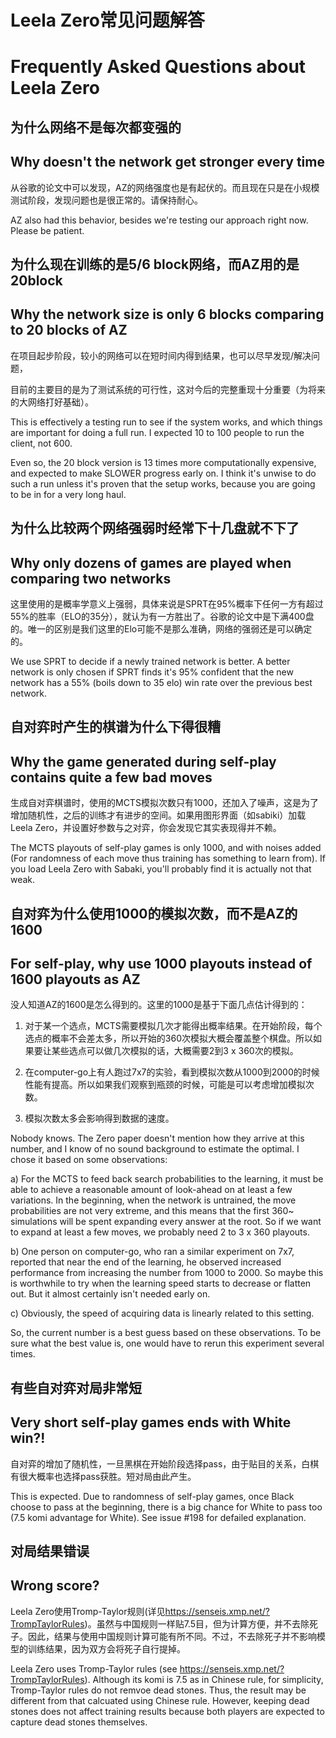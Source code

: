 # Leela Zero常见问题解答 #
# Frequently Asked Questions about Leela Zero #

## 为什么网络不是每次都变强的 ##
## Why doesn't the network get stronger every time ##

从谷歌的论文中可以发现，AZ的网络强度也是有起伏的。而且现在只是在小规模测试阶段，发现问题也是很正常的。请保持耐心。

AZ also had this behavior, besides we're testing our approach right now. Please be patient.

## 为什么现在训练的是5/6 block网络，而AZ用的是20block ##
## Why the network size is only 6 blocks comparing to 20 blocks of AZ ##

在项目起步阶段，较小的网络可以在短时间内得到结果，也可以尽早发现/解决问题，

目前的主要目的是为了测试系统的可行性，这对今后的完整重现十分重要（为将来的大网络打好基础）。

This is effectively a testing run to see if the system works, and which things are important for doing a full run. I expected 10 to 100 people to run the client, not 600.

Even so, the 20 block version is 13 times more computationally expensive, and expected to make SLOWER progress early on. I think it's unwise to do such a run unless it's proven that the setup works, because you are going to be in for a very long haul.

## 为什么比较两个网络强弱时经常下十几盘就不下了 ##
## Why only dozens of games are played when comparing two networks ##

这里使用的是概率学意义上强弱，具体来说是SPRT在95%概率下任何一方有超过55%的胜率（ELO的35分），就认为有一方胜出了。谷歌的论文中是下满400盘的。唯一的区别是我们这里的Elo可能不是那么准确，网络的强弱还是可以确定的。

We use SPRT to decide if a newly trained network is better. A better network is only chosen if SPRT finds it's 95% confident that the new network has a 55% (boils down to 35 elo) win rate over the previous best network.

## 自对弈时产生的棋谱为什么下得很糟 ##
## Why the game generated during self-play contains quite a few bad moves ##

生成自对弈棋谱时，使用的MCTS模拟次数只有1000，还加入了噪声，这是为了增加随机性，之后的训练才有进步的空间。如果用图形界面（如sabiki）加载Leela Zero，并设置好参数与之对弈，你会发现它其实表现得并不赖。

The MCTS playouts of self-play games is only 1000, and with noises added (For randomness of each move thus training has something to learn from). If you load Leela Zero with Sabaki, you'll probably find it is actually not that weak.

## 自对弈为什么使用1000的模拟次数，而不是AZ的1600 ##
## For self-play, why use 1000 playouts instead of 1600 playouts as AZ ##

没人知道AZ的1600是怎么得到的。这里的1000是基于下面几点估计得到的：

1. 对于某一个选点，MCTS需要模拟几次才能得出概率结果。在开始阶段，每个选点的概率不会差太多，所以开始的360次模拟大概会覆盖整个棋盘。所以如果要让某些选点可以做几次模拟的话，大概需要2到3 x 360次的模拟。

2. 在computer-go上有人跑过7x7的实验，看到模拟次数从1000到2000的时候性能有提高。所以如果我们观察到瓶颈的时候，可能是可以考虑增加模拟次数。

3. 模拟次数太多会影响得到数据的速度。

Nobody knows. The Zero paper doesn't mention how they arrive at this number, and I know of no sound background to estimate the optimal. I chose it based on some observations:

a) For the MCTS to feed back search probabilities to the learning, it must be able to achieve a reasonable amount of look-ahead on at least a few variations. In the beginning, when the network is untrained, the move probabilities are not very extreme, and this means that the first 360~ simulations will be spent expanding every answer at the root. So if we want to expand at least a few moves, we probably need 2 to 3 x 360 playouts.

b) One person on computer-go, who ran a similar experiment on 7x7, reported that near the end of the learning, he observed increased performance from increasing the number from 1000 to 2000. So maybe this is worthwhile to try when the learning speed starts to decrease or flatten out. But it almost certainly isn't needed early on.

c) Obviously, the speed of acquiring data is linearly related to this setting.

So, the current number is a best guess based on these observations. To be sure what the best value is, one would have to rerun this experiment several times.

## 有些自对弈对局非常短 ##
## Very short self-play games ends with White win?! ##

自对弈的增加了随机性，一旦黑棋在开始阶段选择pass，由于贴目的关系，白棋有很大概率也选择pass获胜。短对局由此产生。

This is expected. Due to randomness of self-play games, once Black choose to pass at the beginning, there is a big chance for White to pass too (7.5 komi advantage for White). See issue #198 for defailed explanation.

## 对局结果错误 ##
## Wrong score? ##

Leela Zero使用Tromp-Taylor规则(详见<https://senseis.xmp.net/?TrompTaylorRules>)。虽然与中国规则一样贴7.5目，但为计算方便，并不去除死子。因此，结果与使用中国规则计算可能有所不同。不过，不去除死子并不影响模型的训练结果，因为双方会将死子自行提掉。

Leela Zero uses Tromp-Taylor rules (see https://senseis.xmp.net/?TrompTaylorRules). Although its komi is 7.5 as in Chinese rule, for simplicity, Tromp-Taylor rules do not remvoe dead stones. Thus, the result may be different from that calcuated using Chinese rule. However, keeping dead stones does not affect training results because both players are expected to capture dead stones themselves.
